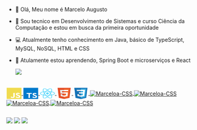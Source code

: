 - 👋 Olá, Meu nome é Marcelo Augusto
- 👀 Sou tecnico em Desenvolvimento de Sistemas e curso Ciência da Computação e estou em busca da primeira oportunidade
- 💻 Atualmente tenho conhecimento em Java, básico de TypeScript, MySQL, NoSQL, HTML e CSS
- 🌱 Atulamente estou aprendendo, Spring Boot e microserviços e React


  <a href="https://github.com/marceloAGSANT">
  <img height="180em" src="https://github-readme-stats.vercel.app/api/top-langs/?username=marceloAGSANT&layout=compact&langs_count=7&theme=dracula"/>
</div>
<div style="display: inline_block"><br>
  <img align="center" alt="Marcelo-Js" height="30" width="40" src="https://raw.githubusercontent.com/devicons/devicon/master/icons/javascript/javascript-plain.svg">
  <img align="center" alt="Marcelo-Ts" height="30" width="40" src="https://raw.githubusercontent.com/devicons/devicon/master/icons/typescript/typescript-plain.svg">
  <img align="center" alt="Marcelo-React" height="30" width="40" src="https://raw.githubusercontent.com/devicons/devicon/master/icons/react/react-original.svg">
  <img align="center" alt="Marcelo-HTML" height="30" width="40" src="https://raw.githubusercontent.com/devicons/devicon/master/icons/html5/html5-original.svg">
  <img align="center" alt="Marceloa-CSS" height="30" width="40" src="https://raw.githubusercontent.com/devicons/devicon/master/icons/css3/css3-original.svg">
  <img align="center" alt="Marceloa-CSS" height="30" width="40" src="https://cdn-icons-png.flaticon.com/512/226/226777.png">
  <img align="center" alt="Marceloa-CSS" height="30" width="40" src="https://cdn.jsdelivr.net/gh/devicons/devicon/icons/spring/spring-original.svg">
  <img align="center" alt="Marceloa-CSS" height="30" width="40" src="https://cdn.jsdelivr.net/gh/devicons/devicon/icons/mysql/mysql-original.svg">
  <img align="center" alt="Marceloa-CSS" height="30" width="40" src="https://cdn.jsdelivr.net/gh/devicons/devicon/icons/mongodb/mongodb-original.svg">
  
   
  
</div>
  
  ##
 
<div> 
  <a href = "mailto:marceloagsdev@gmail.com"><img src="https://img.shields.io/badge/-Gmail-%23333?style=for-the-badge&logo=gmail&logoColor=white" target="_blank"></a>
  <a href="https://www.linkedin.com/in/marcelo-augusto-santos96/" target="_blank"><img src="https://img.shields.io/badge/-LinkedIn-%230077B5?style=for-the-badge&logo=linkedin&logoColor=white" target="_blank"></a> 
   <a href="https://www.linkedin.com/in/marcelo-augusto-santos96/" target="_blank"><img src="https://img.shields.io/badge/website-000000?style=for-the-badge&logo=About.me&logoColor=white"></a> 
 
 
</div>

